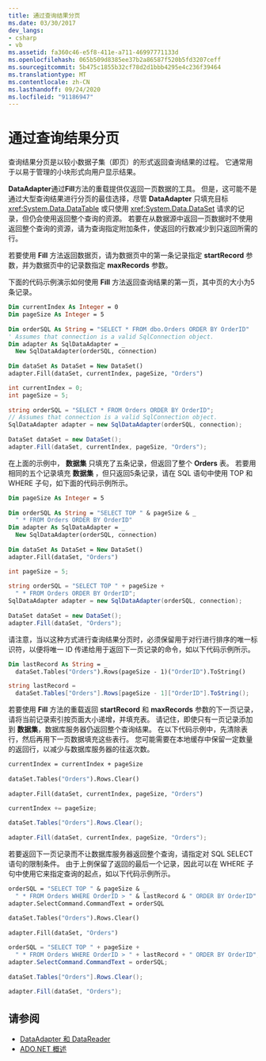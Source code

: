 ```yaml
---
title: 通过查询结果分页
ms.date: 03/30/2017
dev_langs:
- csharp
- vb
ms.assetid: fa360c46-e5f8-411e-a711-46997771133d
ms.openlocfilehash: 065b509d8385ee37b2a86587f520b5fd3207ceff
ms.sourcegitcommit: 5b475c1855b32cf78d2d1bbb4295e4c236f39464
ms.translationtype: MT
ms.contentlocale: zh-CN
ms.lasthandoff: 09/24/2020
ms.locfileid: "91186947"
---
```

# <a name="paging-through-a-query-result"></a>通过查询结果分页

查询结果分页是以较小数据子集（即页）的形式返回查询结果的过程。 它通常用于以易于管理的小块形式向用户显示结果。  
  
 **DataAdapter**通过**Fill**方法的重载提供仅返回一页数据的工具。 但是，这可能不是通过大型查询结果进行分页的最佳选择，尽管 **DataAdapter** 只填充目标 <xref:System.Data.DataTable> 或只使用 <xref:System.Data.DataSet> 请求的记录，但仍会使用返回整个查询的资源。 若要在从数据源中返回一页数据时不使用返回整个查询的资源，请为查询指定附加条件，使返回的行数减少到只返回所需的行。  
  
 若要使用 **Fill** 方法返回数据页，请为数据页中的第一条记录指定 **startRecord** 参数，并为数据页中的记录数指定 **maxRecords** 参数。  
  
 下面的代码示例演示如何使用 **Fill** 方法返回查询结果的第一页，其中页的大小为5条记录。  
  
```vb  
Dim currentIndex As Integer = 0  
Dim pageSize As Integer = 5  
  
Dim orderSQL As String = "SELECT * FROM dbo.Orders ORDER BY OrderID"  
' Assumes that connection is a valid SqlConnection object.  
Dim adapter As SqlDataAdapter = _  
  New SqlDataAdapter(orderSQL, connection)  
  
Dim dataSet As DataSet = New DataSet()  
adapter.Fill(dataSet, currentIndex, pageSize, "Orders")  
```  
  
```csharp  
int currentIndex = 0;  
int pageSize = 5;  
  
string orderSQL = "SELECT * FROM Orders ORDER BY OrderID";  
// Assumes that connection is a valid SqlConnection object.  
SqlDataAdapter adapter = new SqlDataAdapter(orderSQL, connection);  
  
DataSet dataSet = new DataSet();  
adapter.Fill(dataSet, currentIndex, pageSize, "Orders");  
```  
  
 在上面的示例中， **数据集** 只填充了五条记录，但返回了整个 **Orders** 表。 若要用相同的五个记录填充 **数据集** ，但只返回5条记录，请在 SQL 语句中使用 TOP 和 WHERE 子句，如下面的代码示例所示。  
  
```vb  
Dim pageSize As Integer = 5  
  
Dim orderSQL As String = "SELECT TOP " & pageSize & _  
  " * FROM Orders ORDER BY OrderID"  
Dim adapter As SqlDataAdapter = _  
  New SqlDataAdapter(orderSQL, connection)  
  
Dim dataSet As DataSet = New DataSet()  
adapter.Fill(dataSet, "Orders")
```  
  
```csharp  
int pageSize = 5;  
  
string orderSQL = "SELECT TOP " + pageSize +
  " * FROM Orders ORDER BY OrderID";  
SqlDataAdapter adapter = new SqlDataAdapter(orderSQL, connection);  
  
DataSet dataSet = new DataSet();  
adapter.Fill(dataSet, "Orders");  
```  
  
 请注意，当以这种方式进行查询结果分页时，必须保留用于对行进行排序的唯一标识符，以便将唯一 ID 传递给用于返回下一页记录的命令，如以下代码示例所示。  
  
```vb  
Dim lastRecord As String = _  
  dataSet.Tables("Orders").Rows(pageSize - 1)("OrderID").ToString()  
```  
  
```csharp  
string lastRecord =
  dataSet.Tables["Orders"].Rows[pageSize - 1]["OrderID"].ToString();  
```  
  
 若要使用 **Fill** 方法的重载返回 **startRecord** 和 **maxRecords** 参数的下一页记录，请将当前记录索引按页面大小递增，并填充表。 请记住，即使只有一页记录添加到 **数据集**，数据库服务器仍返回整个查询结果。 在以下代码示例中，先清除表行，然后再用下一页数据填充这些表行。 您可能需要在本地缓存中保留一定数量的返回行，以减少与数据库服务器的往返次数。  
  
```vb  
currentIndex = currentIndex + pageSize  
  
dataSet.Tables("Orders").Rows.Clear()  
  
adapter.Fill(dataSet, currentIndex, pageSize, "Orders")  
```  
  
```csharp  
currentIndex += pageSize;  
  
dataSet.Tables["Orders"].Rows.Clear();  
  
adapter.Fill(dataSet, currentIndex, pageSize, "Orders");  
```  
  
 若要返回下一页记录而不让数据库服务器返回整个查询，请指定对 SQL SELECT 语句的限制条件。 由于上例保留了返回的最后一个记录，因此可以在 WHERE 子句中使用它来指定查询的起点，如以下代码示例所示。  
  
```vb  
orderSQL = "SELECT TOP " & pageSize & _  
  " * FROM Orders WHERE OrderID > " & lastRecord & " ORDER BY OrderID"  
adapter.SelectCommand.CommandText = orderSQL  
  
dataSet.Tables("Orders").Rows.Clear()  
  
adapter.Fill(dataSet, "Orders")  
```  
  
```csharp  
orderSQL = "SELECT TOP " + pageSize +
  " * FROM Orders WHERE OrderID > " + lastRecord + " ORDER BY OrderID";  
adapter.SelectCommand.CommandText = orderSQL;  
  
dataSet.Tables["Orders"].Rows.Clear();  
  
adapter.Fill(dataSet, "Orders");  
```  
  
## <a name="see-also"></a>请参阅

- [DataAdapter 和 DataReader](dataadapters-and-datareaders.md)
- [ADO.NET 概述](ado-net-overview.md)
